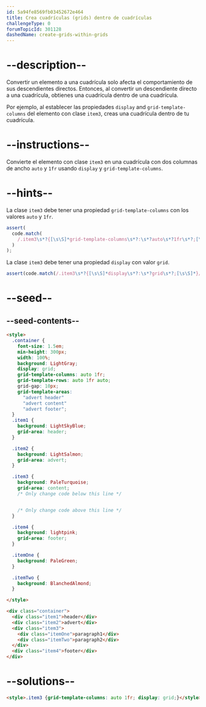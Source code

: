```yaml
---
id: 5a94fe8569fb03452672e464
title: Crea cuadrículas (grids) dentro de cuadrículas
challengeType: 0
forumTopicId: 301128
dashedName: create-grids-within-grids
---
```


# --description--

Convertir un elemento a una cuadrícula solo afecta el comportamiento de sus descendientes directos. Entonces, al convertir un descendiente directo a una cuadrícula, obtienes una cuadrícula dentro de una cuadrícula.

Por ejemplo, al establecer las propiedades `display` and `grid-template-columns` del elemento con clase `item3`, creas una cuadrícula dentro de tu cuadrícula.

# --instructions--

Convierte el elemento con clase `item3` en una cuadrícula con dos columnas de ancho `auto` y `1fr` usando `display` y `grid-template-columns`.

# --hints--

La clase `item3` debe tener una propiedad `grid-template-columns` con los valores `auto` y `1fr`.

```js
assert(
  code.match(
    /.item3\s*?{[\s\S]*grid-template-columns\s*?:\s*?auto\s*?1fr\s*?;[\s\S]*}/gi
  )
);
```

La clase `item3` debe tener una propiedad `display` con valor `grid`.

```js
assert(code.match(/.item3\s*?{[\s\S]*display\s*?:\s*?grid\s*?;[\s\S]*}/gi));
```

# --seed--

## --seed-contents--

```html
<style>
  .container {
    font-size: 1.5em;
    min-height: 300px;
    width: 100%;
    background: LightGray;
    display: grid;
    grid-template-columns: auto 1fr;
    grid-template-rows: auto 1fr auto;
    grid-gap: 10px;
    grid-template-areas:
      "advert header"
      "advert content"
      "advert footer";
  }
  .item1 {
    background: LightSkyBlue;
    grid-area: header;
  }

  .item2 {
    background: LightSalmon;
    grid-area: advert;
  }

  .item3 {
    background: PaleTurquoise;
    grid-area: content;
    /* Only change code below this line */


    /* Only change code above this line */
  }

  .item4 {
    background: lightpink;
    grid-area: footer;
  }

  .itemOne {
    background: PaleGreen;
  }

  .itemTwo {
    background: BlanchedAlmond;
  }

</style>

<div class="container">
  <div class="item1">header</div>
  <div class="item2">advert</div>
  <div class="item3">
    <div class="itemOne">paragraph1</div>
    <div class="itemTwo">paragraph2</div>
  </div>
  <div class="item4">footer</div>
</div>
```

# --solutions--

```html
<style>.item3 {grid-template-columns: auto 1fr; display: grid;}</style>
```
